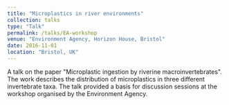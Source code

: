```yaml
---
title: "Microplastics in river environments"
collection: talks
type: "Talk"
permalink: /talks/EA-workshop
venue: "Environment Agency, Horizon House, Bristol"
date: 2016-11-01
location: "Bristol, UK"
---
```


A talk on the paper "Microplastic ingestion by riverine macroinvertebrates". The work describes the distribution of microplastics in three different invertebrate taxa. The talk provided a basis for discussion sessions at the workshop organised by the Environment Agency.
